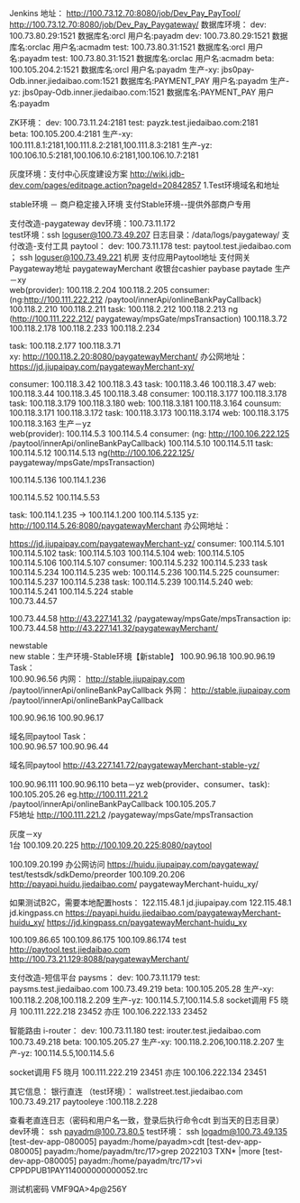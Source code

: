 Jenkins 地址：
http://100.73.12.70:8080/job/Dev_Pay_PayTool/
http://100.73.12.70:8080/job/Dev_Pay_Paygateway/
数据库环境：
dev: 100.73.80.29:1521   数据库名:orcl 用户名:payadm
dev: 100.73.80.29:1521   数据库名:orclac 用户名:acmadm
test: 100.73.80.31:1521  数据库名:orcl 用户名:payadm
test: 100.73.80.31:1521  数据库名:orclac 用户名:acmadm
beta: 100.105.204.2:1521  数据库名:orcl 用户名:payadm
生产-xy: jbs0pay-Odb.inner.jiedaibao.com:1521  数据库名:PAYMENT_PAY 用户名:payadm
生产-yz: jbs0pay-Odb.inner.jiedaibao.com:1521  数据库名:PAYMENT_PAY 用户名:payadm

ZK环境：
dev:  100.73.11.24:2181
test:   payzk.test.jiedaibao.com:2181   
beta:  100.105.200.4:2181
生产-xy:  100.111.8.1:2181,100.111.8.2:2181,100.111.8.3:2181
生产-yz:  100.106.10.5:2181,100.106.10.6:2181,100.106.10.7:2181

灰度环境：支付中心灰度建设方案   http://wiki.jdb-dev.com/pages/editpage.action?pageId=20842857
1.Test环境域名和地址

stable环境 － 商户稳定接入环境
支付Stable环境--提供外部商户专用

支付改造-paygateway
dev环境：100.73.11.172  
test环境：ssh loguser@100.73.49.207 
日志目录：/data/logs/paygateway/
支付改造-支付工具 paytool：
dev:  100.73.11.178
test:  paytool.test.jiedaibao.com ；  ssh loguser@100.73.49.221 
机房
支付应用Paytool地址
支付网关Paygateway地址
paygatewayMerchant
收银台cashier
paybase
paytade
生产－xy	
web(provider):
100.118.2.204
100.118.2.205
consumer:
(ng:http://100.111.222.212
/paytool/innerApi/onlineBankPayCallback) 
100.118.2.210
100.118.2.211
task:
100.118.2.212
100.118.2.213
ng (http://100.111.222.212/
paygateway/mpsGate/mpsTransaction)
100.118.3.72 
100.118.2.178
100.118.2.233
100.118.2.234

task:
100.118.2.177
100.118.3.71  
xy: http://100.118.2.20:8080/paygatewayMerchant/
办公网地址：
https://jd.jiupaipay.com/paygatewayMerchant-xy/
 

consumer:
100.118.3.42
100.118.3.43
task:
100.118.3.46
100.118.3.47
web:
100.118.3.44
100.118.3.45
100.118.3.48
consumer:
100.118.3.177
100.118.3.178
task:
100.118.3.179
100.118.3.180
web:
100.118.3.181
100.118.3.164
counsum:
100.118.3.171
100.118.3.172
task:
100.118.3.173
100.118.3.174
web:
100.118.3.175
100.118.3.163
生产－yz	
web(provider):
100.114.5.3
100.114.5.4
consumer:
(ng: http://100.106.222.125
/paytool/innerApi/onlineBankPayCallback) 
100.114.5.10
100.114.5.11
task:
100.114.5.12
100.114.5.13
ng(http://100.106.222.125/
paygateway/mpsGate/mpsTransaction)

100.114.5.136
100.114.1.236

100.114.5.52
100.114.5.53

task:
100.114.1.235 -> 
100.114.1.200
100.114.5.135
yz: http://100.114.5.26:8080/paygatewayMerchant
办公网地址：

https://jd.jiupaipay.com/paygatewayMerchant-yz/
consumer:
100.114.5.101
100.114.5.102
task:
100.114.5.103
100.114.5.104
web:
100.114.5.105
100.114.5.106
100.114.5.107
consumer:
100.114.5.232
100.114.5.233
task
100.114.5.234
100.114.5.235
web:
100.114.5.236
100.114.5.225
counsumer:
100.114.5.237
100.114.5.238
task:
100.114.5.239
100.114.5.240
web:
100.114.5.241
100.114.5.224
stable	
100.73.44.57

100.73.44.58
http://43.227.141.32
/paygateway/mpsGate/mpsTransaction
ip: 100.73.44.58
http://43.227.141.32/paygatewayMerchant/



newstable	
new stable：生产环境-Stable环境【新stable】 
100.90.96.18
100.90.96.19
Task：    
100.90.96.56
内网：
http://stable.jiupaipay.com
/paytool/innerApi/onlineBankPayCallback
外网： http://stable.jiupaipay.com
/paytool/innerApi/onlineBankPayCallback
 
100.90.96.16
100.90.96.17

域名同paytool
Task：    
100.90.96.57
100.90.96.44

域名同paytool 
http://43.227.141.72/paygatewayMerchant-stable-yz/

100.90.96.111	100.90.96.110
beta－yz	
web(provider、consumer、task): 100.105.205.26
eg.http://100.111.221.2
/paytool/innerApi/onlineBankPayCallback
100.105.205.7       
F5地址 http://100.111.221.2
/paygateway/mpsGate/mpsTransaction







灰度－xy	
1台 100.109.20.225
http://100.109.20.225:8080/paytool

100.109.20.199
办公网访问
https://huidu.jiupaipay.com/paygateway/
test/testsdk/sdkDemo/preorder
100.109.20.206
http://payapi.huidu.jiedaibao.com/
paygatewayMerchant-huidu_xy/

如果测试B2C，需要本地配置hosts：
122.115.48.1 jd.jiupaipay.com
122.115.48.1 jd.kingpass.cn
https://payapi.huidu.jiedaibao.com/paygatewayMerchant-huidu_xy/
https://jd.kingpass.cn/paygatewayMerchant-huidu_xy

100.109.86.65	100.109.86.175	100.109.86.174
test	http://paytool.test.jiedaibao.com	
http://100.73.21.129:8088/paygatewayMerchant/	



支付改造-短信平台 paysms：
dev:  100.73.11.179
test:  paysms.test.jiedaibao.com 100.73.49.219
beta: 100.105.205.28
生产-xy: 100.118.2.208,100.118.2.209
生产-yz: 100.114.5.7,100.114.5.8
socket调用 F5 
晓月  100.111.222.218 23452
亦庄  100.106.222.133 23452

智能路由 i-router：
dev:  100.73.11.180
test:  irouter.test.jiedaibao.com 100.73.49.218
beta: 100.105.205.27
生产-xy: 100.118.2.206,100.118.2.207
生产-yz: 100.114.5.5,100.114.5.6
 
socket调用 F5 
晓月 100.111.222.219  23451
亦庄 100.106.222.134  23451

其它信息：
银行直连 （test环境）： wallstreet.test.jiedaibao.com 100.73.49.217
paytooleye :100.118.2.228

查看老直连日志（密码和用户名一致，登录后执行命令cdt 到当天的日志目录）
dev环境：  ssh payadm@100.73.80.5            test环境： ssh logadm@100.73.49.135
[test-dev-app-080005] payadm:/home/payadm>cdt
[test-dev-app-080005] payadm:/home/payadm/trc/17>grep 2022103 TXN* |more
[test-dev-app-080005] payadm:/home/payadm/trc/17>vi CPPDPUB1PAY114000000000052.trc

测试机密码
VMF9QA>4p@256Y
